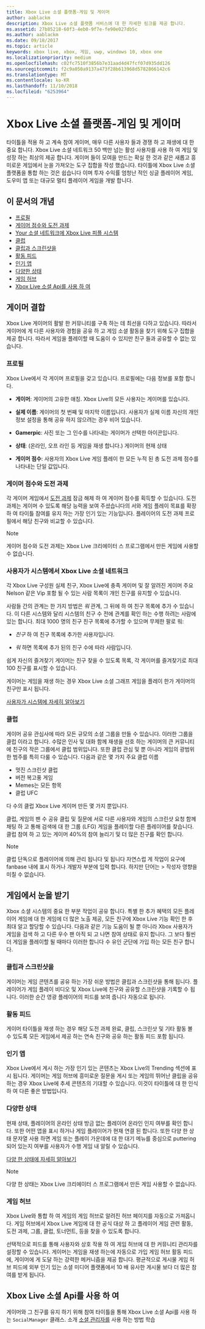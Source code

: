```yaml
---
title: Xbox Live 소셜 플랫폼-게임 및 게이머
author: aablackm
description: Xbox Live 소셜 플랫폼 서비스에 대 한 자세한 링크를 제공 합니다.
ms.assetid: 27b85218-60f3-4eb0-9f7e-fe90e027db5c
ms.author: aablackm
ms.date: 09/18/2017
ms.topic: article
keywords: xbox live, xbox, 게임, uwp, windows 10, xbox one
ms.localizationpriority: medium
ms.openlocfilehash: c02fc7510f3856b7e31aad4d47fcf07d935dd126
ms.sourcegitcommit: f2c9a050a9137a473f28b613968d5782866142c6
ms.translationtype: MT
ms.contentlocale: ko-KR
ms.lasthandoff: 11/10/2018
ms.locfileid: "6253964"
---
```

# <a name="xbox-live-social-platform---for-games-and-gamers"></a>Xbox Live 소셜 플랫폼-게임 및 게이머

타이틀을 적용 하 고 계속 참여 게이머, 매우 다른 사용자 들과 경쟁 하 고 재생에 대 한 중요 합니다. Xbox Live 소셜 네트워크 50 백만 넘는 활성 사용자를 사용 하 여 게임 및 성장 하는 최상의 제공 합니다. 게이머 들이 모여을 만드는 확실 한 것과 같은 새롭고 흥미로운 게임에서 눈을 가져오는 도구 집합을 작성 했습니다. 타이틀에 Xbox Live 소셜 플랫폼을 통합 하는 것은 쉽습니다 이며 투자 수익률 엄청난 적인 싱글 플레이어 게임, 도우미 앱 또는 대규모 멀티 플레이어 게임을 개발 합니다.

## <a name="concepts-in-this-article"></a>이 문서의 개념
- [프로필](#profile)
- [게이머 점수와 도전 과제](#gamerscore-and-achievements)
- [Your 소셜 네트워크에 Xbox Live 피플 시스템](#the-people-system---your-social-network-on-xbox-live)
- [클럽](#clubs)
- [클립과 스크린샷을](#clips-and-screenshots)
- [활동 피드](#the-activity-feed)
- [인기 앱](#trending)
- [다양한 상태](#rich-presence)
- [게임 허브](#game-hubs)
- [Xbox Live 소셜 Api를 사용 하 여](#use-the-xbox-live-social-apis)

## <a name="bringing-gamers-together"></a>게이머 결합
Xbox Live 게이머의 활발 한 커뮤니티를 구축 하는 데 최선을 다하고 있습니다. 따라서 게이머에 게 다른 사용자와 경험을 공유 하 고 게임 소셜 활동을 찾기 위해 도구 집합을 제공 합니다. 따라서 게임을 플레이할 때 도움이 수 있지만 친구 들과 공유할 수 없는 있습니다. 

### <a name="profile"></a>프로필
Xbox Live에서 각 게이머 프로필을 갖고 있습니다. 프로필에는 다음 정보를 포함 합니다.

-   **게이머**: 게이머의 고유한 애칭. Xbox Live의 모든 사용자는 게이머를 있습니다.

-   **실제 이름**: 게이머의 첫 번째 및 마지막 이름입니다. 사용자가 실제 이름 자신의 개인 정보 설정을 통해 공유 하지 않으려는 경우 비어 있습니다.

-   **Gamerpic**: 사진 또는 그 인수를 나타내는 게이머가 선택한 아이콘입니다.

-   **상태**: (온라인, 오프 라인 등 게임을 재생 합니다.) 게이머의 현재 상태

-   **게이머 점수**: 사용자의 Xbox Live 게임 플레이 한 모든 누적 된 총 도전 과제 점수를 나타내는 단일 값입니다.

### <a name="gamerscore-and-achievements"></a>게이머 점수와 도전 과제
각 게이머 게임에서 [도전 과제](../achievements-2017/achievements.md) 잠금 해제 하 여 게이머 점수를 획득할 수 있습니다.
도전 과제는 게이머 수 있도록 해당 능력을 보여 주셨습니다의 서와 게임 플레이 목표를 확장 하 여 타이틀 참여를 유지 하는 가장 인기 있는 기능입니다. 플레이어의 도전 과제 프로필에서 해당 친구와 비교할 수 있습니다.

> [!NOTE]
> 게이머 점수와 도전 과제는 Xbox Live 크리에이터 스 프로그램에서 만든 게임에 사용할 수 없습니다.

### <a name="the-people-system---your-social-network-on-xbox-live"></a>사용자가 시스템에서 Xbox Live 소셜 네트워크
각 Xbox Live 구성원 실제 친구, Xbox Live에 충족 게이머 및 잘 알려진 게이머 주요 Nelson 같은 Vip 포함 될 수 있는 사람 목록이 개인 친구를 유지할 수 있습니다. 

사람들 간의 관계는 한 가지 방법은 *워* 관계, 그 뒤에 하 여 친구 목록에 추가 수 있습니다. 이 다른 시스템와 달리 시스템의 친구 수 전에 관계를 확인 하는 수행 하려는 사람에 있는 합니다. 최대 1000 명의 친구 친구 목록에 추가할 수 있으며 무제한 팔로 워:

-   *친구* 하 여 친구 목록에 추가한 사용자입니다.

-   *워* 하면 목록에 추가 된의 친구 수에 따라 사람입니다.

쉽게 자신의 즐겨찾기 게이머는 친구 찾을 수 있도록 목록, 각 게이머를 즐겨찾기로 최대 100 친구를 표시할 수 있습니다.

게이머는 게임을 재생 하는 경우 Xbox Live 소셜 그래프 게임을 플레이 한가 게이머의 친구만 표시 됩니다.

[사용자가 시스템에 자세히 알아보기](people-system/xbox-live-people-system.md) 

### <a name="clubs"></a>클럽
게이머 공유 관심사에 따라 모든 규모의 소셜 그룹을 만들 수 있습니다. 이러한 그룹을 클럽 이라고 합니다.
수많은 인사 및 대화 함께 재생을 선호 하는 게이머의 큰 커뮤니티에 친구의 작은 그룹에서 클럽 범위입니다.
또한 클럽 관심 및 뿐 아니라 게임의 광범위 한 범주를 특히 다룰 수 있습니다. 다음과 같은 몇 가지 주요 클럽 이름

- 멋진 스크린샷 클럽
- 버전 복고풍 게임
- Memes는 모든 항목
- 클럽 UFC

다 수의 클럽 Xbox Live 게이머 만든 몇 가지 뿐입니다.

클럽, 게임의 팬 수 공유 클립 및 질문에 서로 다른 사용자와 게임의 스크린샷 요청 함께 채팅 하 고 통해 검색에 대 한 그룹 (LFG) 게임을 플레이할 다른 플레이어를 찾습니다. 클럽 참여 하 고 있는 게이머 40%의 참여 늘리기 및 더 많은 친구를 확인 합니다.

> [!NOTE]
> 클럽 단독으로 플레이어에 의해 관리 됩니다 및 됩니다 자연스럽 게 작업이 요구에 fanbase 내에 표시 하거나 개발자 부분에 입력 합니다. 하지만 단어는 > 작성자 영향을 미칠 수 없습니다. 

## <a name="getting-eyes-on-games"></a>게임에서 눈을 받기
Xbox 소셜 시스템의 중요 한 부분 작업이 공유 합니다. 특별 한 추가 혜택의 모든 플레이어 게임에 대 한 게임에 더 많은 노출 제공, 모든 친구에 Xbox Live 기능 확인 한 후 최대 알고 할당할 수 있습니다. 다음과 같은 기능 도움이 될 뿐 아니라 Xbox 사용자가 게임을 검색 하 고 다른 우수 팬 아직 되 고 나면 참여 상태로 유지 합니다. 그 보다 훨씬 더 게임을 플레이할 될 때마다 이러한 합니다 수 유인 군단에 가입 하는 모든 친구 합니다. 

### <a name="clips-and-screenshots"></a>클립과 스크린샷을
게이머는 게임 콘텐츠를 공유 하는 가장 쉬운 방법은 클립과 스크린샷을 통해 됩니다. 플레이어가 게임 플레이 비디오 및 Xbox Live에 친구와 공유할 스크린샷을 기록할 수 됩니다. 이러한 순간 영광 플레이어의 피드를 보여 줍니다 자동으로 됩니다.

### <a name="the-activity-feed"></a>활동 피드
게이머 타이틀을 재생 하는 경우 해당 도전 과제 완료, 클립, 스크린샷 및 기타 활동 볼 수 있도록 모든 게임에서 제공 하는 연속 친구와 공유 하는 활동 피드 포함 됩니다.

### <a name="trending"></a>인기 앱
Xbox Live에서 게시 하는 가장 인기 있는 콘텐츠는 Xbox Live의 Trending 섹션에 표시 됩니다. 게이머는 게임 허브에 흥미로운 질문을 게시 또는 게임의 뛰어난 클립을 공유 하는 경우 Xbox Live에 추세 콘텐츠의 기대할 수 있습니다. 이것이 타이틀에 대 한 인식 하 여 다른 좋은 방법입니다.

### <a name="rich-presence"></a>다양한 상태
현재 상태, 플레이어의 온라인 상태 방금 없는 플레이어 온라인 인지 여부를 확인 합니다. 또한 어떤 앱을 표시 하거나 게임 플레이어가 현재 연결 된 합니다. 또한 다양 한 상태 문자열 사용 하면 게임 또는 플레이 가운데에 대 한 대기 메뉴를 중심으로 puttering 되어 있는지 여부를 사용자가 수행 게임 내 알릴 수 있습니다. 

[다양 한 상태에 자세히 알아보기](rich-presence-strings/rich-presence-strings-overview.md)

> [!NOTE]
> 다양 한 상태는 Xbox Live 크리에이터 스 프로그램에서 만든 게임 사용할 수 없습니다.

### <a name="game-hubs"></a>게임 허브
Xbox Live와 통합 하 여 게임의 게임 허브로 알려진 허브 페이지를 자동으로 가져옵니다. 게임 허브에서 Xbox Live 게임에 대 한 공식 대상 하 고 플레이어 게임 관련 활동, 도전 과제, 그룹, 클럽, 토너먼트, 등을 찾을 수 있도록 합니다.

선택적으로 피드를 통해 사용자와 상호 작용 하 여 게임 허브에 대 한 커뮤니티 관리자를 설정할 수 있습니다. 게이머는 게임을 재생 하는에 자동으로 가입 게임 허브 활동 피드에, 게이머에 게 도달 하는 강력한 메커니즘을 제공 합니다. 평균적으로 게시물 게임 허브 피드에 외부 인기 있는 소셜 미디어 플랫폼에서 10 배 유사한 게시물 보다 더 많은 참여를 받게 됩니다.

##  <a name="use-the-xbox-live-social-apis"></a>Xbox Live 소셜 Api를 사용 하 여
게이머와 그 친구를 유지 하기 위해 참여 타이틀을 통해 Xbox Live 소셜 Api를 사용 하는 `SocialManager` 클래스.  소개 [소셜 관리자를](intro-to-social-manager.md) 사용 하는 방법 학습